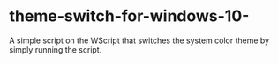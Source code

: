 # theme-switch-for-windows-10-
A simple script on the WScript that switches the system color theme by simply running the script.
